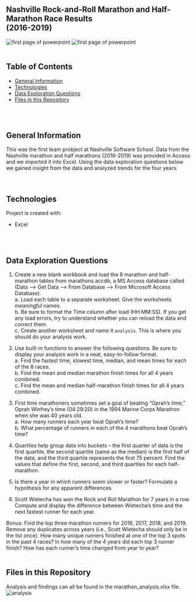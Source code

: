 ## Nashville Rock-and-Roll Marathon and Half-Marathon Race Results <br> (2016-2019)

![first page of powerpoint](../main/images/marathon2.png)
![first page of powerpoint](../main/images/marathon1.jpeg)
<br>
<br>

## Table of Contents
* [General Information](#general-information)
* [Technologies](#technologies)
* [Data Exploration Questions](#data)
* [Files in this Repository](#files)
<br>
<br>

## <a name="general-information"></a>General Information
This was the first team probject at Nashville Software School.  Data from the Nashville marathon and half marathons (2016-2019) was provided in Access and we imported it into Excel.  Using the data exploration questions below we gained insight from the data and analyzed trends for the four years.  
<br>
<br>
## <a name="technologies"></a>Technologies
Project is created with:
* Excel
<br>
<br>

## <a name="data"></a>Data Exploration Questions
1. Create a new blank workbook and load the 8 marathon and half-marathon tables from marathons.accdb, a MS Access database called (Data --> Get Data --> From Database --> From Microsoft Access Database).  
    a. Load each table to a separate worksheet. Give the worksheets *_meaningful_* names.  
    b. Be sure to format the Time column after load (HH:MM:SS). If you get any load errors, try to understand whether you can reload the data and correct them.  
    c. Create another worksheet and name it `analysis`. This is where you should do your analysis work.  

2. Use built-in functions to answer the following questions. Be sure to display your analysis work in a neat, easy-to-follow format.    
    a. Find the fastest time, slowest time, median, and mean times for each of the 8 races.  
    b. Find the mean and median marathon finish times for all 4 years combined.  
    c. Find the mean and median half-marathon finish times for all 4 years combined.  

3. First time marathoners sometimes set a goal of beating “Oprah’s time,” Oprah Winfrey’s time (04:29:20) in the 1994 Marine Corps Marathon when she was 40 years old.  
        a. How many runners each year beat Oprah’s time?  
        b. What percentage of runners in each of the 4 marathons beat Oprah’s time?  

4. Quartiles help group data into buckets – the first quarter of data is the first quartile, the second quartile (same as the median) is the first half of the data, and the third quartile represents the first 75 percent. Find the values that define the first, second, and third quartiles for each half-marathon. 

5. Is there a year in which runners seem slower or faster? Formulate a hypothesis for any apparent differences.

6. Scott Wietecha has won the Rock and Roll Marathon for 7 years in a row. Compute and display the difference between Wietecha’s time and the next fastest runner for each year.

Bonus: Find the top three marathon runners for 2016, 2017, 2018, and 2019. Remove any duplicates across years (i.e., Scott Wietecha should only be in the list once). How many unique runners finished at one of the top 3 spots in the past 4 races? In how many of the 4 years did each top 3 runner finish? How has each runner’s time changed from year to year?
<br>
<br>

## <a name="files"></a>Files in this Repository
Analysis and findings can all be found in the marathon_analysis.xlsx file.
![analysis](../main/images/analysis1.jpg)




